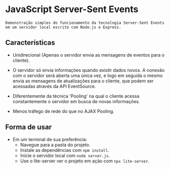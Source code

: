 # JavaScript Server-Sent Events

    Demonstração simples do funcionamento da tecnologia Server-Sent Events em um servidor local escrito com Node.js e Express.

## Características

- Unidirecional (Apenas o servidor envia as mensagens de eventos para o cliente).

- O servidor só envia informações quando existir dados novos.
  A conexão com o servidor será aberta uma única vez, e logo em seguida o mesmo envia as mensagens de atualizações para o cliente, que podem ser acessadas através da API EventSource.

- Diferentemente da técnica 'Pooling' na qual o cliente acessa constantemente o servidor em busca de novas informações.

- Menos tráfego de rede do que no AJAX Pooling.

## Forma de usar

- Em um terminal de sua preferência:
  - Navegue para a pasta do projeto.
  - Instale as dependências com `npm install`.
  - Inicie o servidor local com `node server.js`.
  - Use o lite-server ver o projeto em ação com `npx lite-server`.
